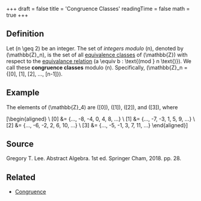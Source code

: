 +++
draft = false
title = 'Congruence Classes'
readingTime = false
math = true
+++

## Definition
Let \(n \geq 2\) be an integer. The set of _integers modulo_ \(n\), denoted by \(\mathbb{Z}_n\), is the set of all [equivalence classes](./equivalence_class.md) of \(\mathbb{Z}\) with respect to the [equivalance relation](./equivalence_relation.md) \(a \equiv b \: \text{(mod } n \text{)}\). We call these **congruence classes** modulo \(n\). Specifically, \(\mathbb{Z}_n = \{[0], [1], [2], ..., [n-1]\}\).

## Example
The elements of \(\mathbb{Z}_4\) are \([0]\), \([1]\), \([2]\), and \([3]\), where

\[\begin{aligned}
\\
  [0] &= \{..., -8, -4, 0, 4, 8, ...\} \\
  [1] &= \{..., -7, -3, 1, 5, 9, ...\} \\
  [2] &= \{..., -6, -2, 2, 6, 10, ...\} \\
  [3] &= \{..., -5, -1, 3, 7, 11, ...\}
\end{aligned}\]

## Source
<!-- Author(s). Title of Textbook. Edition (if applicable). Publisher, Year. Page(s) used. -->
Gregory T. Lee. Abstract Algebra. 1st ed. Springer Cham, 2018. pp. 28.

## Related

- [Congruence](./congruence.md)

